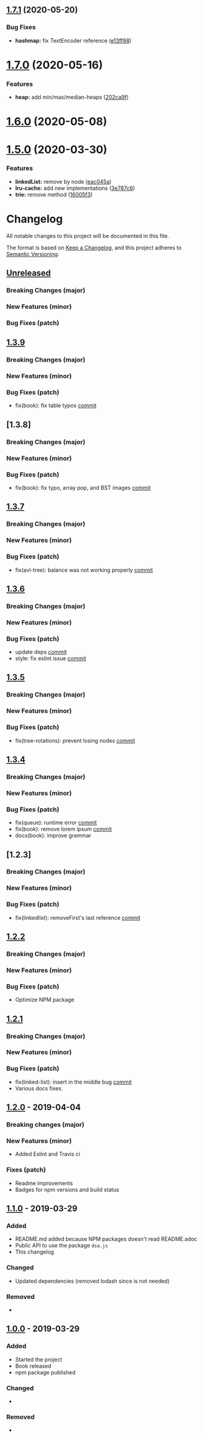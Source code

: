 ## [1.7.1](https://github.com/amejiarosario/dsa.js/compare/1.7.0...1.7.1) (2020-05-20)


### Bug Fixes

* **hashmap:** fix TextEncoder reference ([e13ff88](https://github.com/amejiarosario/dsa.js/commit/e13ff88d7f8f9b7f38844befedc001bc1a4b243f))

# [1.7.0](https://github.com/amejiarosario/dsa.js/compare/1.6.0...1.7.0) (2020-05-16)


### Features

* **heap:** add min/max/median-heaps ([202ca9f](https://github.com/amejiarosario/dsa.js/commit/202ca9f989ddba433b4f591e27bc094640cbbadf))

# [1.6.0](https://github.com/amejiarosario/dsa.js/compare/1.5.0...1.6.0) (2020-05-08)

# [1.5.0](https://github.com/amejiarosario/dsa.js/compare/1.4.0...1.5.0) (2020-03-30)


### Features

* **linkedList:** remove by node ([eac045a](https://github.com/amejiarosario/dsa.js/commit/eac045a6bedd0223a2e8b12225f87c428e6fb66f))
* **lru-cache:** add new implementations ([3e787c6](https://github.com/amejiarosario/dsa.js/commit/3e787c6f9ba9c094272be5ac05b997ce44a359d3))
* **trie:** remove method ([16005f3](https://github.com/amejiarosario/dsa.js/commit/16005f3bf39597759918e34b39d27eb25a5755e7))

# Changelog

All notable changes to this project will be documented in this file.

The format is based on [Keep a Changelog](https://keepachangelog.com/en/1.0.0/),
and this project adheres to [Semantic Versioning](https://semver.org/spec/v2.0.0.html).

## [Unreleased]

### Breaking Changes (major)

### New Features (minor)

### Bug Fixes (patch)

## [1.3.9]

### Breaking Changes (major)

### New Features (minor)

### Bug Fixes (patch)
- fix(book): fix table typos [commit](https://github.com/amejiarosario/dsa.js/commit/bc51a7a0c97aea9dea1afa5f8af22c0bed1382d3)

## [1.3.8]

### Breaking Changes (major)

### New Features (minor)

### Bug Fixes (patch)
- fix(book): fix typo, array pop, and BST images [commit](https://github.com/amejiarosario/dsa.js/commit/ac9858348943f9678d116c8076bfa3a3c5362741)

## [1.3.7]

### Breaking Changes (major)

### New Features (minor)

### Bug Fixes (patch)
- fix(avl-tree): balance was not working properly [commit](https://github.com/amejiarosario/dsa.js/commit/98e2c037f05caf37731da1dc50dd8867a1804c0e)

## [1.3.6]

### Breaking Changes (major)

### New Features (minor)

### Bug Fixes (patch)
- update deps [commit](https://github.com/amejiarosario/dsa.js/commit/d8ce2f5b1a3bfeb861928d6c99d7624cd9ac144a)
- style: fix eslint issue [commit](https://github.com/amejiarosario/dsa.js/commit/72e3d68e09bb9c7dd3fabf5cbeba1ae5571fc686)

## [1.3.5]

### Breaking Changes (major)

### New Features (minor)

### Bug Fixes (patch)
- fix(tree-rotations): prevent losing nodes [commit](https://github.com/amejiarosario/dsa.js/commit/1fa93415a6e14acc24e90443b2e9bdf053c4c983)

## [1.3.4]

### Breaking Changes (major)

### New Features (minor)

### Bug Fixes (patch)
- fix(queue): runtime error [commit](https://github.com/amejiarosario/dsa.js/commit/fd3ab480f2bb7cc2b7ce45da4e6a41831eafb7bf)
- fix(book): remove lorem ipsum [commit](https://github.com/amejiarosario/dsa.js/commit/6a06e3b75915a72ef0dd5ee9d37dcf434c4c8e18)
- docs(book): improve grammar

## [1.2.3]

### Breaking Changes (major)

### New Features (minor)

### Bug Fixes (patch)
- fix(linkedlist): removeFirst's last reference [commit](https://github.com/amejiarosario/dsa.js/commit/d4f9a71f6a22971ad8edcfd982d6b113f627d108)

## [1.2.2]

### Breaking Changes (major)

### New Features (minor)

### Bug Fixes (patch)
- Optimize NPM package

## [1.2.1]

### Breaking Changes (major)

### New Features (minor)

### Bug Fixes (patch)
- fix(linked-list): insert in the middle bug [commit](https://github.com/amejiarosario/dsa.js/commit/f8bd4fd8fa6c8dcb0d26f54a6ed7d80e5443d65b)
- Various docs fixes.

## [1.2.0] - 2019-04-04

### Breaking changes (major)

### New Features (minor)

- Added Eslint and Travis ci

### Fixes (patch)

- Readme improvements
- Badges for npm versions and build status

## [1.1.0] - 2019-03-29

### Added

- README.md added because NPM packages doesn't read README.adoc
- Public API to use the package `dsa.js`
- This changelog

### Changed

- Updated dependencies (removed lodash since is not needed)

### Removed

-

## [1.0.0] - 2019-03-29

### Added

- Started the project
- Book released
- npm package published

### Changed

-

### Removed

-

[Unreleased]: https://github.com/amejiarosario/dsa.js/compare/1.3.9...HEAD
[1.3.9]: https://github.com/amejiarosario/dsa.js/compare/1.3.8...1.3.9
[1.3.7]: https://github.com/amejiarosario/dsa.js/compare/1.3.7...1.3.8
[1.3.6]: https://github.com/amejiarosario/dsa.js/compare/1.3.6...1.3.7
[1.3.6]: https://github.com/amejiarosario/dsa.js/compare/1.3.5...1.3.6
[1.3.5]: https://github.com/amejiarosario/dsa.js/compare/1.3.4...1.3.5
[1.3.4]: https://github.com/amejiarosario/dsa.js/compare/1.2.3...1.3.4
[1.2.2]: https://github.com/amejiarosario/dsa.js/compare/1.2.2...1.2.3
[1.2.2]: https://github.com/amejiarosario/dsa.js/compare/1.2.1...1.2.2
[1.2.1]: https://github.com/amejiarosario/dsa.js/compare/1.2.0...1.2.1
[1.2.0]: https://github.com/amejiarosario/dsa.js/compare/1.1.0...1.2.0
[1.1.0]: https://github.com/amejiarosario/dsa.js/compare/1.0.0...1.1.0
[1.0.0]: https://github.com/amejiarosario/dsa.js/releases/tag/1.0.0
